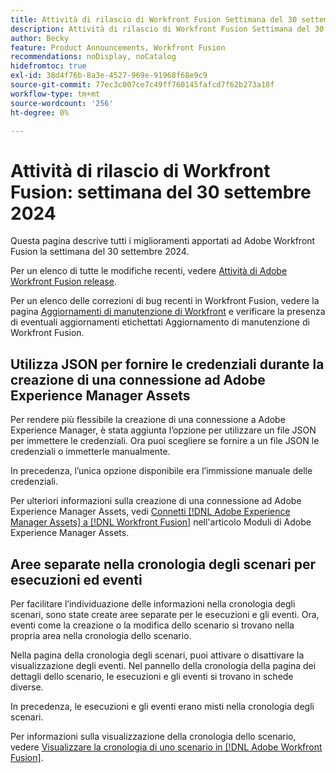 ```yaml
---
title: Attività di rilascio di Workfront Fusion Settimana del 30 settembre 2024
description: Attività di rilascio di Workfront Fusion Settimana del 30 settembre 2024
author: Becky
feature: Product Announcements, Workfront Fusion
recommendations: noDisplay, noCatalog
hidefromtoc: true
exl-id: 38d4f76b-8a3e-4527-969e-91968f68e9c9
source-git-commit: 77ec3c007ce7c49ff760145fafcd7f62b273a18f
workflow-type: tm+mt
source-wordcount: '256'
ht-degree: 0%

---
```


# Attività di rilascio di Workfront Fusion: settimana del 30 settembre 2024

Questa pagina descrive tutti i miglioramenti apportati ad Adobe Workfront Fusion la settimana del 30 settembre 2024.

Per un elenco di tutte le modifiche recenti, vedere [Attività di Adobe Workfront Fusion release](/help/workfront-fusion/fusion-product-releases/fusion-release-activity.md).

Per un elenco delle correzioni di bug recenti in Workfront Fusion, vedere la pagina [Aggiornamenti di manutenzione di Workfront](https://experienceleague.adobe.com/docs/workfront-known-issues/releases/current-updates.html) e verificare la presenza di eventuali aggiornamenti etichettati Aggiornamento di manutenzione di Workfront Fusion.

## Utilizza JSON per fornire le credenziali durante la creazione di una connessione ad Adobe Experience Manager Assets

Per rendere più flessibile la creazione di una connessione a Adobe Experience Manager, è stata aggiunta l’opzione per utilizzare un file JSON per immettere le credenziali. Ora puoi scegliere se fornire a un file JSON le credenziali o immetterle manualmente.

In precedenza, l’unica opzione disponibile era l’immissione manuale delle credenziali.

Per ulteriori informazioni sulla creazione di una connessione ad Adobe Experience Manager Assets, vedi [Connetti [!DNL Adobe Experience Manager Assets] a [!DNL Workfront Fusion]](/help/workfront-fusion/references/apps-and-modules/adobe-connectors/aem-assets-modules.md#connect-adobe-experience-manager-assets-to-workfront-fusion) nell&#39;articolo Moduli di Adobe Experience Manager Assets.

## Aree separate nella cronologia degli scenari per esecuzioni ed eventi

Per facilitare l’individuazione delle informazioni nella cronologia degli scenari, sono state create aree separate per le esecuzioni e gli eventi. Ora, eventi come la creazione o la modifica dello scenario si trovano nella propria area nella cronologia dello scenario.

Nella pagina della cronologia degli scenari, puoi attivare o disattivare la visualizzazione degli eventi. Nel pannello della cronologia della pagina dei dettagli dello scenario, le esecuzioni e gli eventi si trovano in schede diverse.

In precedenza, le esecuzioni e gli eventi erano misti nella cronologia degli scenari.

Per informazioni sulla visualizzazione della cronologia dello scenario, vedere [Visualizzare la cronologia di uno scenario in [!DNL Adobe Workfront Fusion]](/help/workfront-fusion/manage-scenarios/view-scenario-execution-history.md).
